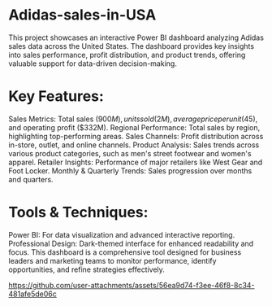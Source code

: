 # Adidas-sales-in-USA
This project showcases an interactive Power BI dashboard analyzing Adidas sales data across the United States. The dashboard provides key insights into sales performance, profit distribution, and product trends, offering valuable support for data-driven decision-making.
# Key Features:
Sales Metrics: Total sales ($900M), units sold (2M), average price per unit ($45), and operating profit ($332M).
Regional Performance: Total sales by region, highlighting top-performing areas.
Sales Channels: Profit distribution across in-store, outlet, and online channels.
Product Analysis: Sales trends across various product categories, such as men's street footwear and women's apparel.
Retailer Insights: Performance of major retailers like West Gear and Foot Locker.
Monthly & Quarterly Trends: Sales progression over months and quarters.

# Tools & Techniques:
Power BI: For data visualization and advanced interactive reporting.
Professional Design: Dark-themed interface for enhanced readability and focus.
This dashboard is a comprehensive tool designed for business leaders and marketing teams to monitor performance, identify opportunities, and refine strategies effectively.

https://github.com/user-attachments/assets/56ea9d74-f3ee-46f8-8c34-481afe5de06c
